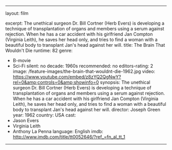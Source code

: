---

layout: film

excerpt: The unethical surgeon Dr. Bill Cortner &#40;Herb Evers&#41; is developing a technique of transplantation of organs and members using a serum against rejection. When he has a car accident with his girlfriend Jan Compton &#40;Virginia Leith&#41;, he saves her head only, and tries to find a woman with a beautiful body to transplant Jan's head against her will.
title: The Brain That Wouldn't Die
runtime: 82
genre: 
- B-movie
- Sci-Fi
silent: no
decade: 1960s
recommended: no
editors-rating: 2
image:  /feature-images/the-brain-that-wouldnt-die-1962.jpg
video: https://www.youtube.com/embed/z8zYQ2QgNwY?rel=0&amp;controls=0&amp;showinfo=0
synopsis: The unethical surgeon Dr. Bill Cortner &#40;Herb Evers&#41; is developing a technique of transplantation of organs and members using a serum against rejection. When he has a car accident with his girlfriend Jan Compton &#40;Virginia Leith&#41;, he saves her head only, and tries to find a woman with a beautiful body to transplant Jan's head against her will.
director: Joseph Green
year: 1962
country: USA
cast:
- Jason Evers
- Virginia Leith
- Anthony La Penna
language: English
imdb: http://www.imdb.com/title/tt0052646/?ref_=fn_al_tt_1

--- 